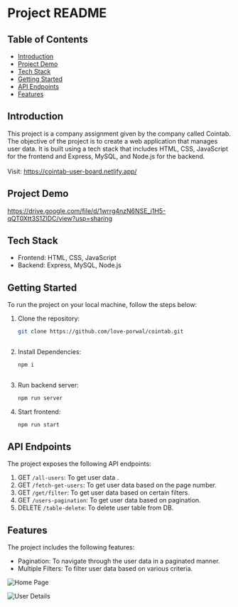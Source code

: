 # Project README

## Table of Contents
- [Introduction](#introduction)
- [Project Demo](#project-demo)
- [Tech Stack](#tech-stack)
- [Getting Started](#getting-started)
- [API Endpoints](#api-endpoints)
- [Features](#Features)

## Introduction
This project is a company assignment given by the company called Cointab. The objective of the project is to create a web application that manages user data. 
It is built using a tech stack that includes HTML, CSS, JavaScript for the frontend and Express, MySQL, and Node.js for the backend.
<br><br> Visit: https://cointab-user-board.netlify.app/

## Project Demo
https://drive.google.com/file/d/1wrrg4nzN6NSE_i1H5-qQT0Xtt3S1ZlDC/view?usp=sharing

## Tech Stack
- Frontend: HTML, CSS, JavaScript
- Backend: Express, MySQL, Node.js

## Getting Started
To run the project on your local machine, follow the steps below:

1. Clone the repository:

   ```bash
   git clone https://github.com/love-porwal/cointab.git
  
2. Install Dependencies:

   ```bash
   npm i 
  
3. Run backend server:

   ```bash
   npm run server

4. Start frontend:

   ```bash
   npm run start

## API Endpoints
The project exposes the following API endpoints:

1. GET `/all-users`: To get user data .
2. GET `/fetch-get-users`:  To get user data based on the page number.
3. GET `/get/filter`: To get user data based on certain filters.
4. GET `/users-pagination`: To get user data based on pagination.
5. DELETE `/table-delete`: To delete user table from DB.

## Features
The project includes the following features:
- Pagination: To navigate through the user data in a paginated manner.
- Multiple Filters: To filter user data based on various criteria.

![Home Page](https://github.com/love-porwal/cointab/assets/112820391/4a2a090a-5a2e-4878-b9e2-34835c341c2f)

![User Details](https://github.com/love-porwal/cointab/assets/112820391/6847c103-5aa0-4a55-883a-b99610360172)
